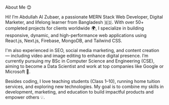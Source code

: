 About Me 😊

Hi! I’m Abdullah Al Zubaer, a passionate MERN Stack Web Developer, Digital Marketer, and lifelong learner from Bangladesh 🇧🇩. With over 50+ completed
 projects for clients worldwide 🌍, I specialize in building responsive, dynamic, and high-performance web applications using React.js, Next.js, Firebase,
 MongoDB, and Tailwind CSS.

I'm also experienced in SEO, social media marketing, and content creation — including video and image editing to enhance digital presence. I’m currently
pursuing my BSc in Computer Science and Engineering (CSE), aiming to become a Data Scientist and work at top companies like Google or Microsoft 🚀.

Besides coding, I love teaching students (Class 1–10), running home tuition services, and exploring new technologies. My goal is to combine my skills
in development, marketing, and education to build impactful products and empower others 💡.